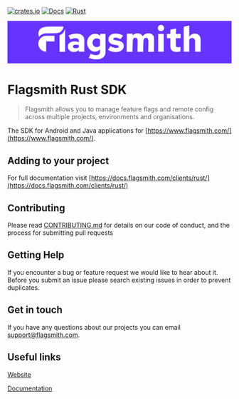 [![crates.io](https://img.shields.io/crates/v/flagsmith.svg)](https://crates.io/crates/flagsmith)
[![Docs](https://docs.rs/bullettrain/badge.svg)](https://docs.rs/flagsmith/)
[![Rust](https://github.com/Flagsmith/flagsmith-rust-client/workflows/Rust/badge.svg)](https://github.com/Flagsmith/flagsmith-rust-client/actions?query=workflow%3ARust)

![Flagsmith Screenshot](https://github.com/Flagsmith/flagsmith/raw/main/static-files/hero.png)

# Flagsmith Rust SDK

> Flagsmith allows you to manage feature flags and remote config across multiple projects, environments and organisations.

The SDK for Android and Java applications for [https://www.flagsmith.com/](https://www.flagsmith.com/).

## Adding to your project

For full documentation visit [https://docs.flagsmith.com/clients/rust/](https://docs.flagsmith.com/clients/rust/)

## Contributing

Please read [CONTRIBUTING.md](https://docs.flagsmith.com/platform/contributing) for details on our code of conduct, and the process for submitting pull requests

## Getting Help

If you encounter a bug or feature request we would like to hear about it. Before you submit an issue please search existing issues in order to prevent duplicates.

## Get in touch

If you have any questions about our projects you can email <a href="mailto:support@flagsmith.com">support@flagsmith.com</a>.

## Useful links

[Website](https://www.flagsmith.com/)

[Documentation](https://docs.flagsmith.com/)
